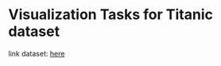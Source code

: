 # Visualization Tasks for Titanic dataset
link dataset: [here](https://www.kaggle.com/competitions/titanic/data?select=train.csv)
